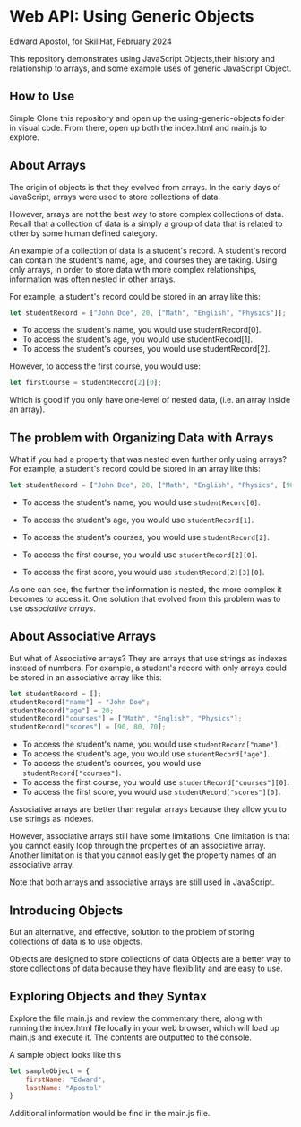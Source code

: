 # Web API: Using Generic Objects

Edward Apostol, for SkillHat, February 2024

This repository demonstrates using JavaScript Objects,their history and relationship to arrays, and some example uses of generic JavaScript Object.

## How to Use

Simple Clone this repository and open up the using-generic-objects folder in visual code. From there, open up both the index.html and main.js to explore.

## About Arrays

The origin of objects is that they evolved from arrays. In the early days of JavaScript, arrays were used to store collections of data.

However, arrays are not the best way to store complex collections of data. Recall that a collection of data is a simply a group of data that is related to other by some human defined category.

An example of a collection of data is a student's record. A student's record can contain the student's name, age, and courses they are taking. Using only arrays, in order to store data with more complex relationships, information was often nested in other arrays.

For example, a student's record could be stored in an array like this:

```javascript
let studentRecord = ["John Doe", 20, ["Math", "English", "Physics"]];
```

* To access the student's name, you would use studentRecord[0].
* To access the student's age, you would use studentRecord[1].
* To access the student's courses, you would use studentRecord[2].

However, to access the first course, you would use:

```javascript
let firstCourse = studentRecord[2][0];
```

Which is good if you only have one-level of nested data, (i.e. an array inside an array).

## The problem with Organizing Data with Arrays

What if you had a property that was nested even further only using arrays? For example, a student's record could be stored in an array like this:

 ```javascript
 let studentRecord = ["John Doe", 20, ["Math", "English", "Physics", [90, 80, 70]]];
 ```

* To access the student's name, you would use `studentRecord[0]`.

* To access the student's age, you would use `studentRecord[1]`.

* To access the student's courses, you would use `studentRecord[2]`.

* To access the first course, you would use `studentRecord[2][0]`.

* To access the first score, you would use `studentRecord[2][3][0]`.
  
As one can see, the further the information is nested, the more complex it becomes to access it. One solution that evolved from this problem was to use *associative arrays*.

## About Associative Arrays

But what of Associative arrays? They are arrays that use strings as indexes instead of numbers. For example, a student's record with only arrays could be stored in an associative array like this:

 ```javascript
let studentRecord = [];
studentRecord["name"] = "John Doe";
studentRecord["age"] = 20;
studentRecord["courses"] = ["Math", "English", "Physics"];
studentRecord["scores"] = [90, 80, 70];
 ```
  
* To access the student's name, you would use `studentRecord["name"]`.
* To access the student's age, you would use `studentRecord["age"]`.
* To access the student's courses, you would use `studentRecord["courses"]`.
* To access the first course, you would use `studentRecord["courses"][0]`.
* To access the first score, you would use `studentRecord["scores"][0]`.

Associative arrays are better than regular arrays because they allow you to use strings as indexes.

However, associative arrays still have some limitations. One limitation is that you cannot easily loop through the properties of an associative array. Another limitation is that you cannot easily get the property names of an associative array.

Note that both arrays and associative arrays are still used in JavaScript.

## Introducing Objects

But an alternative, and effective, solution to the problem of storing collections of data is to use objects.

Objects are designed to store collections of data
Objects are a better way to store collections of data because they have flexibility and are easy to use.

## Exploring Objects and they Syntax

Explore the file main.js and review the commentary there, along with running the index.html file locally in your web browser, which will load up main.js and execute it. The contents are outputted to the console.

A sample object looks like this

```javascript
let sampleObject = {
    firstName: "Edward",
    lastName: "Apostol"
}
```

Additional information would be find in the main.js file.
